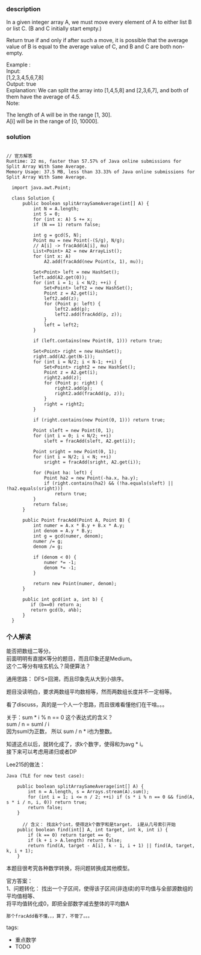 ### description    
  In a given integer array A, we must move every element of A to either list B or list C. (B and C initially start empty.)  
    
  Return true if and only if after such a move, it is possible that the average value of B is equal to the average value of C, and B and C are both non-empty.  
    
  Example :  
  Input:   
  [1,2,3,4,5,6,7,8]  
  Output: true  
  Explanation: We can split the array into [1,4,5,8] and [2,3,6,7], and both of them have the average of 4.5.  
  Note:  
    
  The length of A will be in the range [1, 30].  
  A[i] will be in the range of [0, 10000].  
### solution    
```    
  
// 官方解答  
Runtime: 22 ms, faster than 57.57% of Java online submissions for Split Array With Same Average.  
Memory Usage: 37.5 MB, less than 33.33% of Java online submissions for Split Array With Same Average.  
  
  import java.awt.Point;  
    
  class Solution {  
      public boolean splitArraySameAverage(int[] A) {  
          int N = A.length;  
          int S = 0;  
          for (int x: A) S += x;  
          if (N == 1) return false;  
    
          int g = gcd(S, N);  
          Point mu = new Point(-(S/g), N/g);  
          // A[i] -> fracAdd(A[i], mu)  
          List<Point> A2 = new ArrayList();  
          for (int x: A)  
              A2.add(fracAdd(new Point(x, 1), mu));  
    
          Set<Point> left = new HashSet();  
          left.add(A2.get(0));  
          for (int i = 1; i < N/2; ++i) {  
              Set<Point> left2 = new HashSet();  
              Point z = A2.get(i);  
              left2.add(z);  
              for (Point p: left) {  
                  left2.add(p);  
                  left2.add(fracAdd(p, z));  
              }  
              left = left2;  
          }  
    
          if (left.contains(new Point(0, 1))) return true;  
    
          Set<Point> right = new HashSet();  
          right.add(A2.get(N-1));  
          for (int i = N/2; i < N-1; ++i) {  
              Set<Point> right2 = new HashSet();  
              Point z = A2.get(i);  
              right2.add(z);  
              for (Point p: right) {  
                  right2.add(p);  
                  right2.add(fracAdd(p, z));  
              }  
              right = right2;  
          }  
    
          if (right.contains(new Point(0, 1))) return true;  
    
          Point sleft = new Point(0, 1);  
          for (int i = 0; i < N/2; ++i)  
              sleft = fracAdd(sleft, A2.get(i));  
    
          Point sright = new Point(0, 1);  
          for (int i = N/2; i < N; ++i)  
              sright = fracAdd(sright, A2.get(i));  
    
          for (Point ha: left) {  
              Point ha2 = new Point(-ha.x, ha.y);  
              if (right.contains(ha2) && (!ha.equals(sleft) || !ha2.equals(sright)))  
                  return true;  
          }  
          return false;  
      }  
    
      public Point fracAdd(Point A, Point B) {  
          int numer = A.x * B.y + B.x * A.y;  
          int denom = A.y * B.y;  
          int g = gcd(numer, denom);  
          numer /= g;  
          denom /= g;  
    
          if (denom < 0) {  
              numer *= -1;  
              denom *= -1;  
          }  
    
          return new Point(numer, denom);  
      }  
    
      public int gcd(int a, int b) {  
         if (b==0) return a;  
         return gcd(b, a%b);  
      }  
  }   
```    
    
### 个人解读    
  能否把数组二等分。  
  前面明明有直接K等分的题目，而且印象还是Medium。  
  这个二等分有啥玄机么？简便算法？  
    
  通用思路： DFS+回溯，而且印象先从大到小排序。  
    
  题目没读明白，要求两数组平均数相等，然而两数组长度并不一定相等。  
    
  看了discuss，真的是一个人一个思路，而且很难看懂他们在干啥。。。  
    
  关于：sum * i % n == 0 这个表达式的含义？  
  sum / n = sumI / i  
  因为sumI为正数， 所以 sum / n * i也为整数。  
    
  知道这点以后，就转化成了，求k个数字，使得和为avg * i。  
  接下来可以考虑用递归或者DP  
   
    
  Lee215的做法：  
  ```  
  Java (TLE for new test case):  
    
      public boolean splitArraySameAverage(int[] A) {  
          int n = A.length, s = Arrays.stream(A).sum();  
          for (int i = 1; i <= n / 2; ++i) if (s * i % n == 0 && find(A, s * i / n, i, 0)) return true;  
          return false;  
      }  
    
        // 含义： 找出k个int，使得这k个数字和是target， i是从几号索引开始  
      public boolean find(int[] A, int target, int k, int i) {  
          if (k == 0) return target == 0;  
          if (k + i > A.length) return false;  
          return find(A, target - A[i], k - 1, i + 1) || find(A, target, k, i + 1);  
      }  
  ```  
    
  本题目很考究各种数学转换，将问题转换成其他模型。  
    
  官方答案：  
  1、问题转化： 找出一个子区间，使得该子区间(非连续)的平均值与全部源数组的平均值相等、  
    将平均值转化成0，即把全部数字减去整体的平均数A   
      
    那个fracAdd看不懂，，，算了，不管了。。。  
    
tags:    
  -  重点数学  
  -  TODO  
